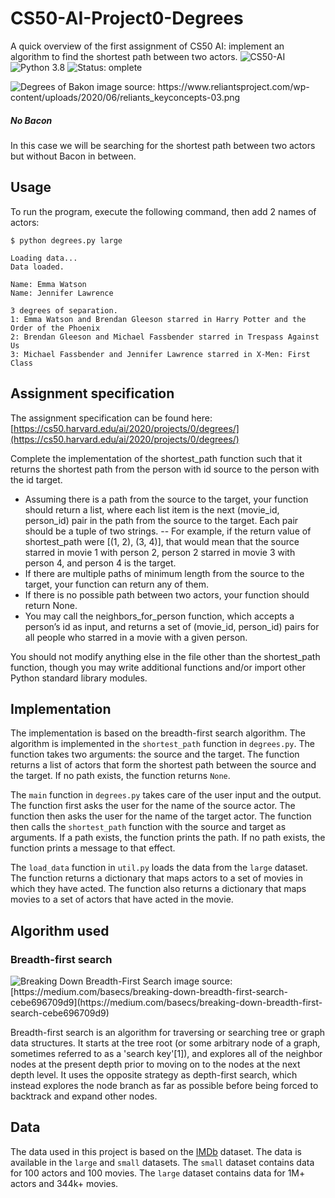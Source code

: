 # CS50-AI-Project0-Degrees
A quick overview of the first assignment of CS50 AI: implement an algorithm to find the shortest path between two actors.
<img src="https://img.shields.io/badge/CS50-AI-blue" alt="CS50-AI" /> <img src="https://img.shields.io/badge/Python-3.8-blue" alt="Python 3.8" /> <img src="https://img.shields.io/badge/Status-Complete-green" alt="Status: omplete" />

<img src="https://www.reliantsproject.com/wp-content/uploads/2020/06/reliants_keyconcepts-03.png" alt="Degrees of Bakon" />
image source: https://www.reliantsproject.com/wp-content/uploads/2020/06/reliants_keyconcepts-03.png

##### No Bacon
In this case we will be searching for the shortest path between two actors but without Bacon in between.

## Usage
To run the program, execute the following command, then add 2 names of actors:
```
$ python degrees.py large

Loading data...
Data loaded.

Name: Emma Watson
Name: Jennifer Lawrence

3 degrees of separation.
1: Emma Watson and Brendan Gleeson starred in Harry Potter and the Order of the Phoenix
2: Brendan Gleeson and Michael Fassbender starred in Trespass Against Us
3: Michael Fassbender and Jennifer Lawrence starred in X-Men: First Class
```


## Assignment specification
The assignment specification can be found here: [https://cs50.harvard.edu/ai/2020/projects/0/degrees/](https://cs50.harvard.edu/ai/2020/projects/0/degrees/)

Complete the implementation of the shortest_path function such that it returns the shortest path from the person with id source to the person with the id target.

- Assuming there is a path from the source to the target, your function should return a list, where each list item is the next (movie_id, person_id) pair in the path from the source to the target. Each pair should be a tuple of two strings.
-- For example, if the return value of shortest_path were [(1, 2), (3, 4)], that would mean that the source starred in movie 1 with person 2, person 2 starred in movie 3 with person 4, and person 4 is the target.
- If there are multiple paths of minimum length from the source to the target, your function can return any of them.
- If there is no possible path between two actors, your function should return None.
- You may call the neighbors_for_person function, which accepts a person’s id as input, and returns a set of (movie_id, person_id) pairs for all people who starred in a movie with a given person.

You should not modify anything else in the file other than the shortest_path function, though you may write additional functions and/or import other Python standard library modules.

## Implementation
The implementation is based on the breadth-first search algorithm. The algorithm is implemented in the `shortest_path` function in `degrees.py`. The function takes two arguments: the source and the target. The function returns a list of actors that form the shortest path between the source and the target. If no path exists, the function returns `None`.

The `main` function in `degrees.py` takes care of the user input and the output. The function first asks the user for the name of the source actor. The function then asks the user for the name of the target actor. The function then calls the `shortest_path` function with the source and target as arguments. If a path exists, the function prints the path. If no path exists, the function prints a message to that effect.

The `load_data` function in `util.py` loads the data from the `large` dataset. The function returns a dictionary that maps actors to a set of movies in which they have acted. The function also returns a dictionary that maps movies to a set of actors that have acted in the movie.

## Algorithm used
### Breadth-first search
<img src="https://miro.medium.com/max/1400/1*VM84VPcCQe0gSy44l9S5yA.jpeg" alt="Breaking Down Breadth-First Search" />
image source: [https://medium.com/basecs/breaking-down-breadth-first-search-cebe696709d9](https://medium.com/basecs/breaking-down-breadth-first-search-cebe696709d9)

Breadth-first search is an algorithm for traversing or searching tree or graph data structures. It starts at the tree root (or some arbitrary node of a graph, sometimes referred to as a 'search key'[1]), and explores all of the neighbor nodes at the present depth prior to moving on to the nodes at the next depth level. It uses the opposite strategy as depth-first search, which instead explores the node branch as far as possible before being forced to backtrack and expand other nodes.

## Data
The data used in this project is based on the [IMDb](https://www.imdb.com/) dataset. The data is available in the `large` and `small` datasets. The `small` dataset contains data for 100 actors and 100 movies. The `large` dataset contains data for 1M+ actors and 344k+ movies.

